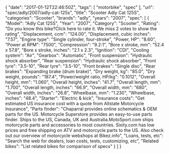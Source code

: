 {
    "date": "2017-01-12T22:46:50Z",
    "tags": [
        "motorbike",
        "spec"
    ],
    "url": "spec\/adly\/2007\/adly-cat-125s",
    "title": "Scooter Adly Cat 125S",
    "categories": "Scooter",
    "brands": "adly",
    "years": "2007",
    "spec": [
        {
            "Model": "Adly Cat 125S",
            "Year": "2007",
            "Category": "Scooter",
            "Rating": "Do you know this bike?Click here to rate it. We miss 2 votes to show the rating",
            "Displacement, ccm": "124.00",
            "Displacement, cubic inches": "7.57",
            "Engine type": "Single cylinder, four-stroke",
            "Power, HP": "8.60",
            "Power at RPM": "7500",
            "Compression": "9.2:1",
            "Bore x stroke, mm": "52.4 x 57.8",
            "Bore x stroke, inches": "2.1 x 2.3",
            "Ignition": "CDI",
            "Cooling system": "Air",
            "Gearbox": "Automatic",
            "Front suspension": "Hydraulic shock absorber",
            "Rear suspension": "Hydraulic shock absorber",
            "Front tyre": "3.5-10",
            "Rear tyre": "3.5-10",
            "Front brakes": "Single disc",
            "Rear brakes": "Expanding brake (drum brake)",
            "Dry weight, kg": "85.0",
            "Dry weight, pounds": "187.4",
            "Power\/weight ratio, HP\/kg": "0.1012",
            "Overall height, mm": "1.060",
            "Overall height, inches": "41.7",
            "Overall length, mm": "1.700",
            "Overall length, inches": "66.9",
            "Overall width, mm": "680",
            "Overall width, inches": "26.8",
            "Wheelbase, mm": "1.230",
            "Wheelbase, inches": "48.4",
            "Starter": "Electric & kick",
            "Insurance costs": "Get estimated US insurance cost with a quote from Allstate Motorcycle Insurance",
            "Parts finder": "Chaparral provides online schematics & OEM parts for the US.   Motorcycle Superstore provides an easy-to-use parts finder. Ships to the US, Canada, UK and Australia.MotoSport.com ships motorcycle parts and accessories to most countries.    Sixity.com has low prices and free shipping on ATV and motorcycle parts to the US. Also check out our overview of motorcycle webshops at Bikez.info",
            "Loans, tests, etc": "Search the web for dealers, loan costs, tests, customizing, etc",
            "Related bikes": "List related bikes for comparison of specs"
        }
    ]
}